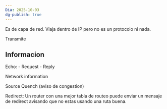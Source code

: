 ```yaml
---
Dia: 2025-10-03
dg-publish: true
---
```

Es de capa de red. Viaja dentro de IP pero no es un protocolo ni nada. 

Transmite


## Informacion 

Echo:
	-  Request 
	- Reply 

Network information 

Source Quench (aviso de congestion)

Redirect: Un router con una mejor tabla de routeo puede enviar un mensaje de redirect avisando que no estas usando una ruta buena.